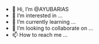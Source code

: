 - 👋 Hi, I’m @AYUBARIAS
- 👀 I’m interested in ...
- 🌱 I’m currently learning ...
- 💞️ I’m looking to collaborate on ...
- 📫 How to reach me ...

<!---
AYUBARIAS/AYUBARIAS is a ✨ special ✨ repository because its `README.md` (this file) appears on your GitHub profile.
You can click the Preview link to take a look at your changes.
--->
